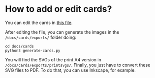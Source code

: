 # How to add or edit cards?
You can edit the cards in [this file](/docs/cards/cards.json).

After editing the file, you can generate the images in the `/docs/cards/exports/` folder doing: 

```
cd docs/cards
python3 generate-cards.py
```

You will find the SVGs of the print A4 version in `/docs/cards/exports/printsvgs/`. Finally, you just have to convert these SVG files to PDF. To do that, you can use Inkscape, for example.